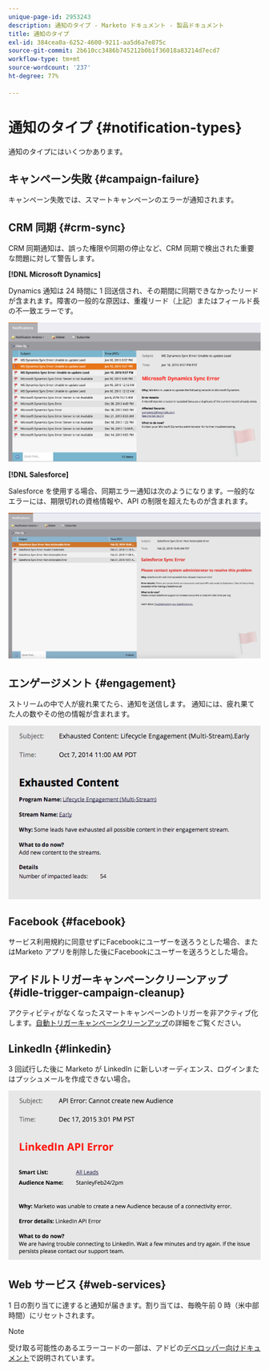 ```yaml
---
unique-page-id: 2953243
description: 通知のタイプ - Marketo ドキュメント - 製品ドキュメント
title: 通知のタイプ
exl-id: 384cea0a-6252-4600-9211-aa5d6a7e875c
source-git-commit: 2b610cc3486b745212b0b1f36018a83214d7ecd7
workflow-type: tm+mt
source-wordcount: '237'
ht-degree: 77%

---
```


# 通知のタイプ {#notification-types}

通知のタイプにはいくつかあります。

## キャンペーン失敗  {#campaign-failure}

キャンペーン失敗では、スマートキャンペーンのエラーが通知されます。

## CRM 同期 {#crm-sync}

CRM 同期通知は、誤った権限や同期の停止など、CRM 同期で検出された重要な問題に対して警告します。

**[!DNL Microsoft Dynamics]**

Dynamics 通知は 24 時間に 1 回送信され、その期間に同期できなかったリードが含まれます。障害の一般的な原因は、重複リード（上記）またはフィールド長の不一致エラーです。

![](assets/image2016-1-20-11-3a19-3a58.png)

**[!DNL Salesforce]**

Salesforce を使用する場合、同期エラー通知は次のようになります。一般的なエラーには、期限切れの資格情報や、API の制限を超えたものが含まれます。

![](assets/salesforcesyncerror.png)

## エンゲージメント {#engagement}

ストリームの中で人が疲れ果てたら、通知を送信します。 通知には、疲れ果てた人の数やその他の情報が含まれます。

![](assets/image2014-10-14-10-3a57-3a9.png)

## Facebook {#facebook}

サービス利用規約に同意せずにFacebookにユーザーを送ろうとした場合、またはMarketo アプリを削除した後にFacebookにユーザーを送ろうとした場合。

## アイドルトリガーキャンペーンクリーンアップ {#idle-trigger-campaign-cleanup}

アクティビティがなくなったスマートキャンペーンのトリガーを非アクティブ化します。[自動トリガーキャンペーンクリーンアップ](/help/marketo/product-docs/core-marketo-concepts/smart-campaigns/using-smart-campaigns/automatic-trigger-campaign-cleanup.md)の詳細をご覧ください。

## LinkedIn {#linkedin}

3 回試行した後に Marketo が LinkedIn に新しいオーディエンス、ログインまたはプッシュメールを作成できない場合。

![](assets/linkedin.png)

## Web サービス {#web-services}

1 日の割り当てに達すると通知が届きます。割り当ては、毎晩午前 0 時（米中部時間）にリセットされます。

>[!NOTE]
>
>受け取る可能性のあるエラーコードの一部は、アドビの[デベロッパー向けドキュメント](https://experienceleague.adobe.com/en/docs/marketo-developer/marketo/rest/error-codes)で説明されています。

